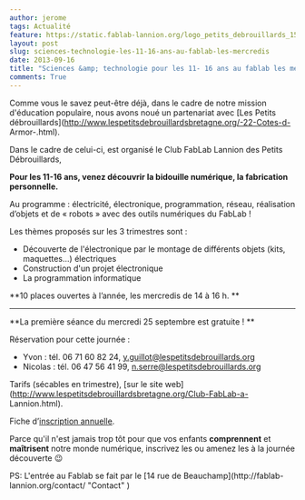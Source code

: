 ```yaml
---
author: jerome
tags: Actualité
feature: https://static.fablab-lannion.org/logo_petits_debrouillards_150x143.png
layout: post
slug: sciences-technologie-les-11-16-ans-au-fablab-les-mercredis
date: 2013-09-16
title: "Sciences &amp; technologie pour les 11- 16 ans au fablab les mercredis"
comments: True
---
```

Comme vous le savez peut-être déjà, dans le cadre de notre mission d'éducation
populaire, nous avons noué un partenariat avec [Les Petits
débrouillards](http://www.lespetitsdebrouillardsbretagne.org/-22-Cotes-d-
Armor-.html).

Dans le cadre de celui-ci, est organisé le Club FabLab Lannion des Petits
Débrouillards,

**Pour les 11-16 ans, venez découvrir la bidouille numérique, la fabrication personnelle.**

Au programme : électricité, électronique, programmation, réseau, réalisation
d’objets et de « robots » avec des outils numériques du FabLab !

Les thèmes proposés sur les 3 trimestres sont :

  * Découverte de l'électronique par le montage de différents objets (kits, maquettes…) électriques
  * Construction d'un projet électronique 
  * La programmation informatique

**10 places ouvertes à l’année, les mercredis de 14 à 16 h. **

** **

**La première séance du mercredi 25 septembre est gratuite ! **



Réservation pour cette journée :

  * Yvon : tél. 06 71 60 82 24, [y.guillot@lespetitsdebrouillards.org](mailto:y.guillot@lespetitsdebrouillards.org)
  * Nicolas : tél. 06 47 56 41 99, [n.serre@lespetitsdebrouillards.org](mailto:n.serre@lespetitsdebrouillards.org)



Tarifs (sécables en trimestre), [sur le site
web](http://www.lespetitsdebrouillardsbretagne.org/Club-FabLab-a-
Lannion.html).

Fiche d’[inscription
annuelle](http://www.lespetitsdebrouillardsbretagne.org/IMG/doc/ficheinscription_clubfablab.doc).

Parce qu'il n'est jamais trop tôt pour que vos enfants **comprennent** et
**maîtrisent** notre monde numérique, inscrivez les ou amenez les à la journée
découverte 😉



PS: L'entrée au Fablab se fait par le [14 rue de Beauchamp](http://fablab-
lannion.org/contact/ "Contact" )


